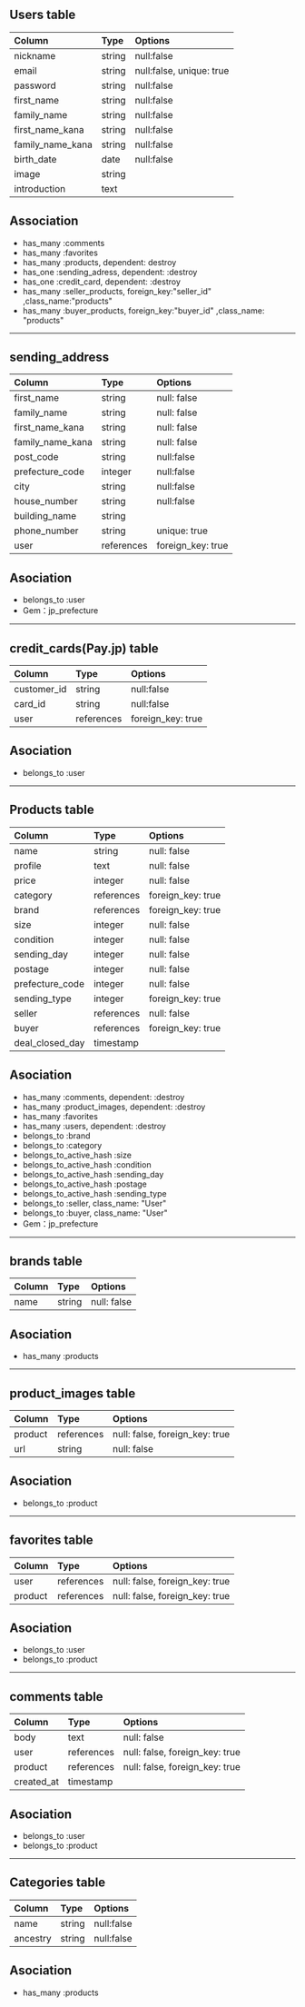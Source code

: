 ## Users table

|Column|Type|Options|
|:---|:---|:---|
nickname|string|null:false|
email|string|null:false, unique: true|
password|string|null:false|
first_name|string|null:false|
family_name|	string|	null:false|
first_name_kana|	string|	null:false|
family_name_kana|	string|	null:false|
birth_date|	date|	null:false|
image|	string|	
introduction|	text|	




## Association

* has_many :comments
* has_many :favorites
* has_many :products, dependent: destroy
* has_one :sending_adress, dependent: :destroy
* has_one :credit_card, dependent: :destroy
* has_many :seller_products, foreign_key:"seller_id" ,class_name:"products"
* has_many :buyer_products, foreign_key:"buyer_id" ,class_name: "products"


***

## sending_address

|Column|Type|Options|
|:---|:---|:---|
first_name|	string|	null: false
family_name|	string|	null: false
first_name_kana|	string|	null: false
family_name_kana|	string|	null: false
post_code|	string|	null:false
prefecture_code|	integer|	null:false
city|	string|	null:false
house_number|	string|	null:false
building_name|	string	
phone_number|	string|	unique: true
user|	references|	 foreign_key: true

## Asociation

* belongs_to :user
* Gem：jp_prefecture

***

## credit_cards(Pay.jp) table

|Column|Type|Options|
|:---|:---|:---|
customer_id|	string|	null:false
card_id|	string|	null:false
user|	references|	 foreign_key: true

## Asociation

* belongs_to :user

***

## Products table

|Column|Type|Options|
|:---|:---|:---|
name|	string|	null: false
profile|	text|	null: false
price|	integer|	null: false
category|	references|	 foreign_key: true
brand|	references|	foreign_key: true
size|	integer|	null: false
condition|	integer|	null: false
sending_day| integer| null: false
postage|	integer|	null: false
prefecture_code|	integer|	null: false
sending_type| integer| foreign_key: true
seller|	references|	null: false
buyer|	references|	foreign_key: true
deal_closed_day|	timestamp	


## Asociation

* has_many :comments, dependent: :destroy
* has_many :product_images, dependent: :destroy
* has_many :favorites
* has_many :users, dependent: :destroy
* belongs_to :brand
* belongs_to :category
* belongs_to_active_hash :size
* belongs_to_active_hash :condition
* belongs_to_active_hash :sending_day
* belongs_to_active_hash :postage
* belongs_to_active_hash :sending_type
* belongs_to :seller, class_name: "User"
* belongs_to :buyer, class_name: "User"
* Gem：jp_prefecture

***



## brands table

|Column|Type|Options|
|:---|:---|:---|
name|	string | null: false

## Asociation

* has_many :products

***


## product_images table

|Column|Type|Options|
|:---|:---|:---|
product|	references|	null: false, foreign_key: true
url|	string|	null: false


## Asociation

* belongs_to :product

***


## favorites table

|Column|Type|Options|
|:---|:---|:---|
user|	references|	 null: false, foreign_key: true
product|	references|	 null: false, foreign_key: true


## Asociation

* belongs_to :user
* belongs_to :product


***

## comments table

|Column|Type|Options|
|:---|:---|:---|
body|	text|	null: false
user|	references|	 null: false, foreign_key: true
product|	references|	 null: false, foreign_key: true
created_at|	timestamp|


## Asociation

* belongs_to :user
* belongs_to :product

***


## Categories table

|Column|Type|Options|
|:---|:---|:---|
name|	string|	null:false
ancestry|	string|	null:false


## Asociation

* has_many :products
